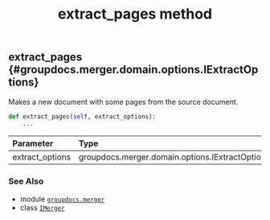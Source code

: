 ﻿---
title: extract_pages method
second_title: GroupDocs.Merger for Python via .NET API References
description: 
type: docs
url: /python-net/groupdocs.merger/imerger/extract_pages/
is_root: false
weight: 40
---

## extract_pages {#groupdocs.merger.domain.options.IExtractOptions}

Makes a new document with some pages from the source document.



```python
def extract_pages(self, extract_options):
    ...
```


| Parameter | Type | Description |
| :- | :- | :- |
| extract_options | groupdocs.merger.domain.options.IExtractOptions |  |



### See Also
* module [`groupdocs.merger`](../../)
* class [`IMerger`](/merger/python-net/groupdocs.merger/imerger)
